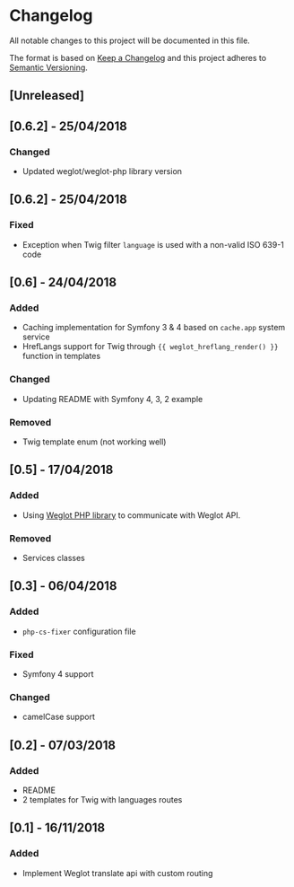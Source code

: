 # Changelog
All notable changes to this project will be documented in this file.

The format is based on [Keep a Changelog](http://keepachangelog.com/en/1.0.0/)
and this project adheres to [Semantic Versioning](http://semver.org/spec/v2.0.0.html).

## [Unreleased]

## [0.6.2] - 25/04/2018
### Changed
- Updated weglot/weglot-php library version

## [0.6.2] - 25/04/2018
### Fixed
- Exception when Twig filter `language` is used with a non-valid ISO 639-1 code

## [0.6] - 24/04/2018
### Added
- Caching implementation for Symfony 3 & 4 based on `cache.app` system service
- HrefLangs support for Twig through `{{ weglot_hreflang_render() }}` function in templates
### Changed
- Updating README with Symfony 4, 3, 2 example
### Removed
- Twig template enum (not working well)

## [0.5] - 17/04/2018
### Added
- Using [Weglot PHP library](https://github.com/weglot/weglot-php) to communicate with Weglot API.
### Removed
- Services classes

## [0.3] - 06/04/2018
### Added
- `php-cs-fixer` configuration file

### Fixed
- Symfony 4 support

### Changed
- camelCase support

## [0.2] - 07/03/2018
### Added
- README
- 2 templates for Twig with languages routes

## [0.1] - 16/11/2018
### Added
- Implement Weglot translate api with custom routing
